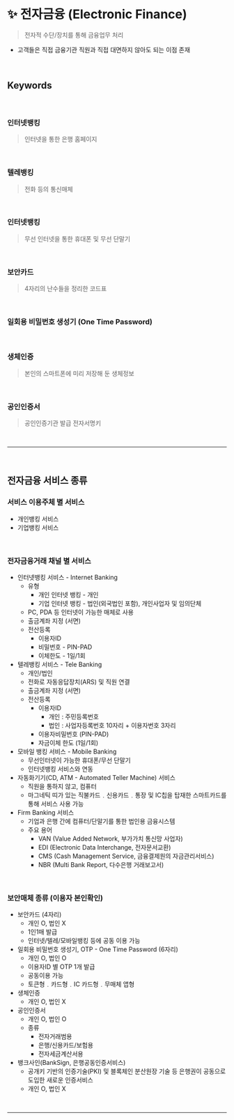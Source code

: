 # ✨ 전자금융 (Electronic Finance)
> 전자적 수단/장치를 통해 금융업무 처리
* 고객들은 직접 금융기관 직원과 직접 대면하지 않아도 되는 이점 존재

<br>

## Keywords
#### 

<br>

### 인터넷뱅킹
> 인터넷을 통한 은행 홈페이지

<br>

### 텔레뱅킹
> 전화 등의 통신매체

<br>

### 인터넷뱅킹
> 무선 인터넷을 통한 휴대폰 및 무선 단말기

<br>

### 보안카드
> 4자리의 난수들을 정리한 코드표

<br>

### 일회용 비밀번호 생성기 (One Time Password)

<br>

### 생체인증
> 본인의 스마트폰에 미리 저장해 둔 생체정보

<br>

### 공인인증서
> 공인인증기관 발급 전자서명키

<br>
<hr>
<br>

## 전자금융 서비스 종류
#### 

### 서비스 이용주체 별 서비스
* 개인뱅킹 서비스
* 기업뱅킹 서비스

<br>

### 전자금융거래 채널 별 서비스
* 인터넷뱅킹 서비스 - Internet Banking
  * 유형
    * 개인 인터넷 뱅킹 - 개인
    * 기업 인터넷 뱅킹 - 법인(외국법인 포함), 개인사업자 및 임의단체
  * PC, PDA 등 인터넷이 가능한 매체로 사용
  * 출금계좌 지정 (서면)
  * 전산등록
    * 이용자ID
    * 비밀번호 - PIN-PAD
    * 이체한도 - 1일/1회
* 텔레뱅킹 서비스 - Tele Banking
  * 개인/법인
  * 전화로 자동응답장치(ARS) 및 직원 연결
  * 출금계좌 지정 (서면)
  * 전산등록
    * 이용자ID
      * 개인 : 주민등록번호
      * 법인 : 사업자등록번호 10자리 + 이용자번호 3자리
    * 이용자비밀번호 (PIN-PAD)
    * 자금이체 한도 (1일/1회)
* 모바일 뱅킹 서비스 - Mobile Banking
  * 무선인터넷이 가능한 휴대폰/무선 단말기
  * 인터넷뱅킹 서비스와 연동
* 자동화기기(CD, ATM - Automated Teller Machine) 서비스 
  * 직원을 통하지 않고, 컴퓨터
  * 마그네틱 띠가 있는 직불카드﹒신용카드﹒통장 및 IC칩을 탑재한 스마트카드를 통해 서비스 사용 가능
* Firm Banking 서비스
  * 기업과 은행 간에 컴퓨터/단말기를 통한 법인용 금융시스템
  * 주요 용어
    * VAN (Value Added Network, 부가가치 통신망 사업자)
    * EDI (Electronic Data Interchange, 전자문서교환)
    * CMS (Cash Management Service, 금융결제원의 자금관리서비스)
    * NBR (Multi Bank Report, 다수은행 거래보고서)

<br>

### 보안매체 종류 (이용자 본인확인)
* 보안카드 (4자리)
  * 개인 O, 법인 X
  * 1인1매 발급
  * 인터넷/텔레/모바일뱅킹 등에 공동 이용 가능
* 일회용 비밀번호 생성기, OTP - One Time Password (6자리)
  * 개인 O, 법인 O
  * 이용자ID 별 OTP 1개 발급
  * 공동이용 가능
  * 토큰형﹒카드형﹒IC 카드형﹒무매체 앱형
* 생체인증
  * 개인 O, 법인 X
* 공인인증서
  * 개인 O, 법인 O
  * 종류
    * 전자거래범용
    * 은행/신용카드/보험용
    * 전자세금계산서용
* 뱅크사인(BankSign, 은행공동인증서비스)
  * 공개키 기반의 인증기술(PKI) 및 블록체인 분산원장 기술 등 은행권이 공동으로 도입한 새로운 인증서비스
  * 개인 O, 법인 X

<br>
<hr>
<br>
